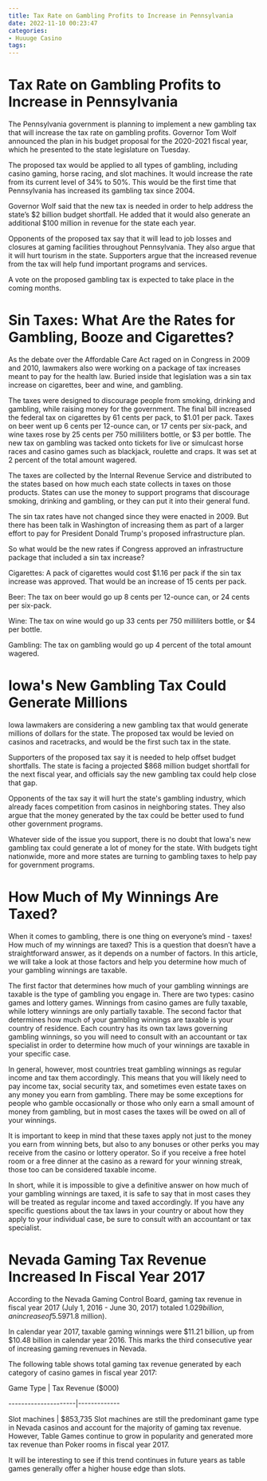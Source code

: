 ```yaml
---
title: Tax Rate on Gambling Profits to Increase in Pennsylvania
date: 2022-11-10 00:23:47
categories:
- Huuuge Casino
tags:
---
```



#  Tax Rate on Gambling Profits to Increase in Pennsylvania

The Pennsylvania government is planning to implement a new gambling tax that will increase the tax rate on gambling profits. Governor Tom Wolf announced the plan in his budget proposal for the 2020-2021 fiscal year, which he presented to the state legislature on Tuesday.

The proposed tax would be applied to all types of gambling, including casino gaming, horse racing, and slot machines. It would increase the rate from its current level of 34% to 50%. This would be the first time that Pennsylvania has increased its gambling tax since 2004.

Governor Wolf said that the new tax is needed in order to help address the state’s $2 billion budget shortfall. He added that it would also generate an additional $100 million in revenue for the state each year.

Opponents of the proposed tax say that it will lead to job losses and closures at gaming facilities throughout Pennsylvania. They also argue that it will hurt tourism in the state. Supporters argue that the increased revenue from the tax will help fund important programs and services.

A vote on the proposed gambling tax is expected to take place in the coming months.

#  Sin Taxes: What Are the Rates for Gambling, Booze and Cigarettes?

As the debate over the Affordable Care Act raged on in Congress in 2009 and 2010, lawmakers also were working on a package of tax increases meant to pay for the health law. Buried inside that legislation was a sin tax increase on cigarettes, beer and wine, and gambling.

The taxes were designed to discourage people from smoking, drinking and gambling, while raising money for the government. The final bill increased the federal tax on cigarettes by 61 cents per pack, to $1.01 per pack. Taxes on beer went up 6 cents per 12-ounce can, or 17 cents per six-pack, and wine taxes rose by 25 cents per 750 milliliters bottle, or $3 per bottle. The new tax on gambling was tacked onto tickets for live or simulcast horse races and casino games such as blackjack, roulette and craps. It was set at 2 percent of the total amount wagered.

The taxes are collected by the Internal Revenue Service and distributed to the states based on how much each state collects in taxes on those products. States can use the money to support programs that discourage smoking, drinking and gambling, or they can put it into their general fund.

The sin tax rates have not changed since they were enacted in 2009. But there has been talk in Washington of increasing them as part of a larger effort to pay for President Donald Trump's proposed infrastructure plan.

So what would be the new rates if Congress approved an infrastructure package that included a sin tax increase?

Cigarettes: A pack of cigarettes would cost $1.16 per pack if the sin tax increase was approved. That would be an increase of 15 cents per pack.

Beer: The tax on beer would go up 8 cents per 12-ounce can, or 24 cents per six-pack.

Wine: The tax on wine would go up 33 cents per 750 milliliters bottle, or $4 per bottle.

Gambling: The tax on gambling would go up 4 percent of the total amount wagered.

#  Iowa's New Gambling Tax Could Generate Millions

Iowa lawmakers are considering a new gambling tax that would generate millions of dollars for the state. The proposed tax would be levied on casinos and racetracks, and would be the first such tax in the state.

Supporters of the proposed tax say it is needed to help offset budget shortfalls. The state is facing a projected $868 million budget shortfall for the next fiscal year, and officials say the new gambling tax could help close that gap.

Opponents of the tax say it will hurt the state's gambling industry, which already faces competition from casinos in neighboring states. They also argue that the money generated by the tax could be better used to fund other government programs.

Whatever side of the issue you support, there is no doubt that Iowa's new gambling tax could generate a lot of money for the state. With budgets tight nationwide, more and more states are turning to gambling taxes to help pay for government programs.

#  How Much of My Winnings Are Taxed?

When it comes to gambling, there is one thing on everyone’s mind - taxes! How much of my winnings are taxed? This is a question that doesn’t have a straightforward answer, as it depends on a number of factors. In this article, we will take a look at those factors and help you determine how much of your gambling winnings are taxable.

The first factor that determines how much of your gambling winnings are taxable is the type of gambling you engage in. There are two types: casino games and lottery games. Winnings from casino games are fully taxable, while lottery winnings are only partially taxable. The second factor that determines how much of your gambling winnings are taxable is your country of residence. Each country has its own tax laws governing gambling winnings, so you will need to consult with an accountant or tax specialist in order to determine how much of your winnings are taxable in your specific case.

In general, however, most countries treat gambling winnings as regular income and tax them accordingly. This means that you will likely need to pay income tax, social security tax, and sometimes even estate taxes on any money you earn from gambling. There may be some exceptions for people who gamble occasionally or those who only earn a small amount of money from gambling, but in most cases the taxes will be owed on all of your winnings.

It is important to keep in mind that these taxes apply not just to the money you earn from winning bets, but also to any bonuses or other perks you may receive from the casino or lottery operator. So if you receive a free hotel room or a free dinner at the casino as a reward for your winning streak, those too can be considered taxable income.

In short, while it is impossible to give a definitive answer on how much of your gambling winnings are taxed, it is safe to say that in most cases they will be treated as regular income and taxed accordingly. If you have any specific questions about the tax laws in your country or about how they apply to your individual case, be sure to consult with an accountant or tax specialist.

#  Nevada Gaming Tax Revenue Increased In Fiscal Year 2017

According to the Nevada Gaming Control Board, gaming tax revenue in fiscal year 2017 (July 1, 2016 - June 30, 2017) totaled $1.029 billion, an increase of 5.5% from fiscal year 2016 ($971.8 million).

In calendar year 2017, taxable gaming winnings were $11.21 billion, up from $10.48 billion in calendar year 2016. This marks the third consecutive year of increasing gaming revenues in Nevada.

The following table shows total gaming tax revenue generated by each category of casino games in fiscal year 2017:

Game Type | Tax Revenue ($000)

---------------------|-------------

Slot machines | $853,735
Slot machines are still the predominant game type in Nevada casinos and account for the majority of gaming tax revenue. However, Table Games continue to grow in popularity and generated more tax revenue than Poker rooms in fiscal year 2017.

It will be interesting to see if this trend continues in future years as table games generally offer a higher house edge than slots.